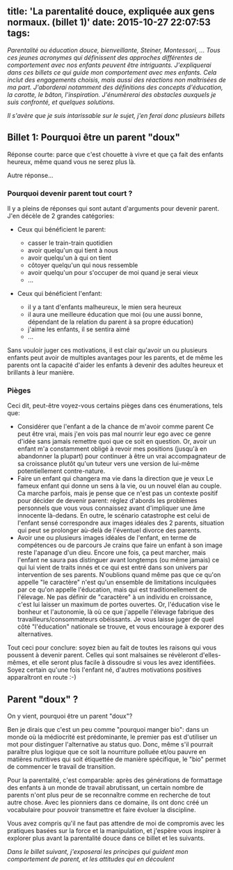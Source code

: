 title: 'La parentalité douce, expliquée aux gens normaux. (billet 1)'
date: 2015-10-27 22:07:53
tags:
---
*Parentalité ou éducation douce, bienveillante, Steiner, Montessori, ... Tous ces jeunes acronymes qui définissent des approches différentes de comportement avec nos enfants peuvent être intriguants.*
*J'expliquerai dans ces billets ce qui guide mon comportement avec mes enfants. Cela inclut des engagements choisis, mais aussi des réactions non maîtrisées de ma part.*
*J'aborderai notamment des définitions des concepts d'éducation, la carotte, le bâton, l'inspiration. J'énumèrerai des obstacles auxquels je suis confronté, et quelques solutions.*

*Il s'avère que je suis intarissable sur le sujet, j'en ferai donc plusieurs billets*

Billet 1: Pourquoi être un parent "doux"
----------------------------------------

Réponse courte: parce que c'est chouette à vivre et que ça fait des enfants heureux, même quand vous ne serez plus là.

Autre réponse...

### Pourquoi devenir parent tout court ?

Il y a pleins de réponses qui sont autant d'arguments pour devenir parent. J'en décèle de 2 grandes catégories:
* Ceux qui bénéficient le parent: 
	+ casser le train-train quotidien
	+ avoir quelqu'un qui tient à nous
	+ avoir quelqu'un à qui on tient
	+ côtoyer quelqu'un qui nous ressemble
	+ avoir quelqu'un pour s'occuper de moi quand je serai vieux
	+ ...

* Ceux qui bénéficient l'enfant: 
	+ il y a tant d'enfants malheureux, le mien sera heureux
	+ il aura une meilleure éducation que moi (ou une aussi bonne, dépendant de la relation du parent à sa propre éducation)
	+ j'aime les enfants, il se sentira aimé
	+ ...

Sans vouloir juger ces motivations, il est clair qu'avoir un ou plusieurs enfants peut avoir de multiples avantages pour les parents, et de même les parents ont la capacité d'aider les enfants à devenir des adultes heureux et brillants à leur manière.

### Pièges

Ceci dit, peut-être voyez-vous certains pièges dans ces énumerations, tels que:

* Considérer que l'enfant a de la chance de m'avoir comme parent
Ce peut être vrai, mais j'en vois pas mal nourrir leur ego avec ce genre d'idée sans jamais remettre quoi que ce soit en question. Or, avoir un enfant m'a constamment obligé à revoir mes positions (jusqu'à en abandonner la plupart) pour continuer à être un vrai accompagnateur de sa croissance plutôt qu'un tuteur vers une version de lui-même potentiellement contre-nature.
* Faire un enfant qui changera ma vie dans la direction que je veux
Le fameux enfant qui donne un sens à la vie, ou un nouvel élan au couple. Ca marche parfois, mais je pense que ce n'est pas un contexte positif pour décider de devenir parent: réglez d'abords les problèmes personnels que vous vous connaissez avant d'impliquer une âme innocente là-dedans.
En outre, le scénario catastrophe est celui de l'enfant sensé correspondre aux images idéales des 2 parents, situation qui peut se prolonger aù-delà de l'éventuel divorce des parents.
* Avoir une ou plusieurs images idéales de l'enfant, en terme de compétences ou de parcours
Je crains que faire un enfant à son image reste l'apanage d'un dieu. Encore une fois, ça peut marcher, mais l'enfant ne saura pas distinguer avant longtemps (ou même jamais) ce qui lui vient de traits innés et ce qui est entré dans son univers par intervention de ses parents. N'oublions quand même pas que ce qu'on appelle "le caractère" n'est qu'un ensemble de limitations inculquées par ce qu'on appelle l'éducation, mais qui est traditionellement de l'élevage. Ne pas définir de "caractère" à un individu en croissance, c'est lui laisser un maximum de portes ouvertes.
Or, l'éducation vise le bonheur et l'autonomie, là où ce que j'appelle l'élevage fabrique des travailleurs/consommateurs obéissants. Je vous laisse juger de quel côté "l'éducation" nationale se trouve, et vous encourage à exporer des alternatives.

Tout ceci pour conclure: soyez bien au fait de toutes les raisons qui vous poussent à devenir parent. Celles qui sont malsaines se révèleront d'elles-mêmes, et elle seront plus facile à dissoudre si vous les avez identifiées.
Soyez certain qu'une fois l'enfant né, d'autres motivations positives apparaîtront en route :-)

Parent "doux" ?
---------------

On y vient, pourquoi être un parent "doux"?

Ben je dirais que c'est un peu comme "pourquoi manger bio": dans un monde où la médiocrité est prédominante, le premier pas est d'utiliser un mot pour distinguer l'alternative au status quo.
Donc, même s'il pourrait paraître plus logique que ce soit la nourriture polluée et/ou pauvre en matières nutritives qui soit étiquettée de manière spécifique, le "bio" permet de commencer le travail de transition.

Pour la parentalité, c'est comparable: après des générations de formattage des enfants à un monde de travail abrutissant, un certain nombre de parents n'ont plus peur de se reconnaître comme en recherche de tout autre chose.
Avec les pionniers dans ce domaine, ils ont donc créé un vocabulaire pour pouvoir transmettre et faire évoluer la discipline.

Vous avez compris qu'il ne faut pas attendre de moi de compromis avec les pratiques basées sur la force et la manipulation, et j'espère vous inspirer à explorer plus avant la parentalité douce dans ce billet et les suivants.

*Dans le billet suivant, j'exposerai les principes qui guident mon comportement de parent, et les attitudes qui en découlent*